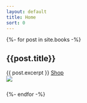 ```yaml
---
layout: default
title: Home
sort: 0
---
```


{%- for post in site.books -%}
    <div style="margin-bottom:25px">
        <div class="row">
            <div class="col" data-aos="fade-right">
                <h2>{{post.title}}</h2>
                {{ post.excerpt }}
                <a href="{{post.url}}">Shop</a>
            </div>
            <div class="col" data-aos="fade-left">
                <img src="{{post.image}}" class="img-fluid">
            </div>
        </div>
    </div>
{%- endfor -%}